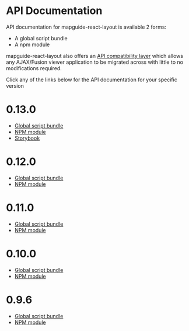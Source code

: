 # API Documentation

API documentation for mapguide-react-layout is available 2 forms:

 * A global script bundle
 * A npm module

mapguide-react-layout also offers an [API compatibility layer](apicompat.html) which allows any AJAX/Fusion viewer application to be migrated across with little to no modifications required.

Click any of the links below for the API documentation for your specific version

# 0.13.0

 * [Global script bundle](0.13.0/api_browser.html)
 * [NPM module](0.13.0/apidoc_npm/index.html)
 * [Storybook](0.13.0/storybook-static/index.html)

# 0.12.0

 * [Global script bundle](0.12.0/api_browser.html)
 * [NPM module](0.12.0/apidoc_npm/index.html)

# 0.11.0

 * [Global script bundle](0.11.0/api_browser.html)
 * [NPM module](0.11.0/apidoc_npm/index.html)

# 0.10.0

 * [Global script bundle](0.10.0/api_browser.html)
 * [NPM module](0.10.0/apidoc_npm/index.html)

# 0.9.6

 * [Global script bundle](0.9.6/api_browser.html)
 * [NPM module](0.9.6/apidoc_npm/index.html)
